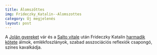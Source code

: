 ```yaml
---
title: Álomszőttes
img: Frideczky_Katalin--Alomszottes
category: Új megjelenés
layout: post
---
```

A <a href='http://adlibrum.hu/new/index.php?task=pageDetails&id=390'>Jolán gyereket</a> vár és a <a href='http://adlibrum.hu/new/index.php?task=pageDetails&id=500'>Salto vitale</a> után Frideczky Katalin <a href='http://adlibrum.hu/new/index.php?task=pageDetails&id=510'>harmadik kötete</a> álmok, emlékfoszlányok, szabad asszociációs reflexiók csapongó, színes kavalkádja. 

